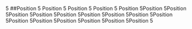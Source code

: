 5
##Position 5
Position 5 Position 5 Position 5
Position 5Position 5Position 5Position 5Position 5Position 5Position 5Position 5Position 5Position 5Position 5Position 5Position 5Position 5Position 5Position 5